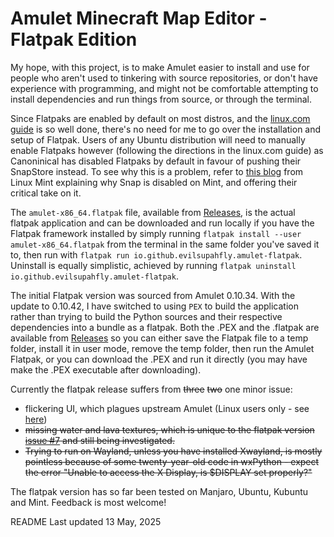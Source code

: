 # Amulet Minecraft Map Editor - Flatpak Edition
My hope, with this project, is to make Amulet easier to install and use for people who aren't used to tinkering with source repositories, or don't have experience with programming, and might not be comfortable attempting to install dependencies and run things from source, or through the terminal.

Since Flatpaks are enabled by default on most distros, and the [linux.com guide](https://www.linux.com/training-tutorials/how-install-and-use-flatpak-linux/) is so well done, there's no need for me to go over the installation and setup of Flatpak. Users of any Ubuntu distribution will need to manually enable Flatpaks however (following the directions in the linux.com guide) as Canoninical has disabled Flatpaks by default in favour of pushing their SnapStore instead. To see why this is a problem, refer to [this blog](https://linuxmint-user-guide.readthedocs.io/en/latest/snap.html) from Linux Mint explaining why Snap is disabled on Mint, and offering their critical take on it.

The `amulet-x86_64.flatpak` file, available from [Releases](https://github.com/EvilSupahFly/Amulet-Flatpak/releases), is the actual flatpak application and can be downloaded and run locally if you have the Flatpak framework installed by simply running `flatpak install --user amulet-x86_64.flatpak` from the terminal in the same folder you've saved it to, then run with `flatpak run io.github.evilsupahfly.amulet-flatpak`. Uninstall is equally simplistic, achieved by running `flatpak uninstall io.github.evilsupahfly.amulet-flatpak`.

The initial Flatpak version was sourced from Amulet 0.10.34. With the update to 0.10.42, I have switched to using `PEX` to build the application rather than trying to build the Python sources and their respective dependencies into a bundle as a flatpak. Both the .PEX and the .flatpak are available from [Releases](https://github.com/EvilSupahFly/Amulet-Flatpak/releases) so you can either save the Flatpak file to a temp folder, install it in user mode, remove the temp folder, then run the Amulet Flatpak, or you can download the .PEX and run it directly (you may have make the .PEX executable after downloading).

Currently the flatpak release suffers from ~~three~~ ~~two~~ one minor issue: 
  - flickering UI, which plagues upstream Amulet (Linux users only - see [here](https://github.com/Amulet-Team/Amulet-Map-Editor/issues))
  - ~~missing water and lava textures, which is unique to the flatpak version [issue #7](https://github.com/EvilSupahFly/Amulet-Flatpak/issues/7) and still being investigated.~~
  - ~~Trying to run on Wayland, unless you have installed Xwayland, is mostly pointless because of some twenty-year-old code in wxPython - expect the error "Unable to access the X Display, is $DISPLAY set properly?"~~

The flatpak version has so far been tested on Manjaro, Ubuntu, Kubuntu and Mint. Feedback is most welcome!

README Last updated 13 May, 2025
